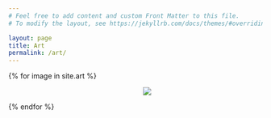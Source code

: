 ```yaml
---
# Feel free to add content and custom Front Matter to this file.
# To modify the layout, see https://jekyllrb.com/docs/themes/#overriding-theme-defaults

layout: page
title: Art
permalink: /art/
---
```

<div class="image-gallery">
  {% for image in site.art %}
	<p style="text-align: CENTER; width: 550px"><img src="{{ site.url }}{{ image.image_path  }}"/>
</p> 
  {% endfor %}
</div>
